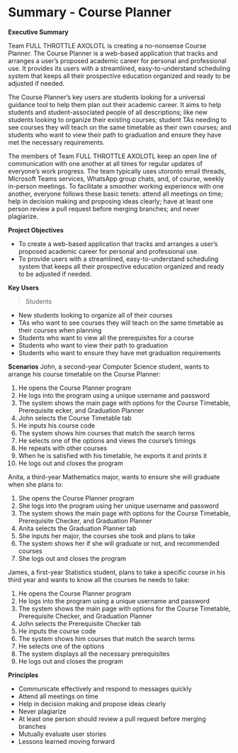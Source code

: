 # Summary - Course Planner
**Executive Summary**

Team FULL THROTTLE AXOLOTL is creating a no-nonsense Course Planner. The Course Planner is a web-based application that tracks and arranges a user’s proposed academic career for personal and professional use. It provides its users with a streamlined, easy-to-understand scheduling system that keeps all their prospective education organized and ready to be adjusted if needed.

The Course Planner’s key users are students looking for a universal guidance tool to help them plan out their academic career. It aims to help students and student-associated people of all descriptions; like new students looking to organize their existing courses; student TAs needing to see courses they will teach on the same timetable as their own courses; and students who want to view their path to graduation and ensure they have met the necessary requirements.

The members of Team FULL THROTTLE AXOLOTL keep an open line of communication with one another at all times for regular updates of everyone’s work progress. The team typically uses utoronto email threads, Microsoft Teams services, WhatsApp group chats, and, of course, weekly in-person meetings. To facilitate a smoother working experience with one another, everyone follows these basic tenets: attend all meetings on time; help in decision making and proposing ideas clearly; have at least one person review a pull request before merging branches; and never plagiarize.

**Project Objectives**
- To create a web-based application that tracks and arranges a user’s proposed academic career for personal and professional use.
- To provide users with a streamlined, easy-to-understand scheduling system that keeps all their prospective education organized and ready to be adjusted if needed.

**Key Users**
> Students

- New students looking to organize all of their courses
- TAs who want to see courses they will teach on the same timetable as their courses when planning
- Students who want to view all the prerequisites for a course
- Students who want to view their path to graduation
- Students who want to ensure they have met graduation requirements

**Scenarios**
John, a second-year Computer Science student, wants to arrange his course timetable on the Course Planner:
1. He opens the Course Planner program
2. He logs into the program using a unique username and password
3. The system shows the main page with options for the Course Timetable, Prerequisite ecker, and Graduation Planner
4. John selects the Course Timetable tab
5. He inputs his course code
6. The system shows him courses that match the search terms
7. He selects one of the options and views the course’s timings
8. He repeats with other courses
9. When he is satisfied with his timetable, he exports it and prints it
10. He logs out and closes the program

Anita, a third-year Mathematics major, wants to ensure she will graduate when she plans to:
1. She opens the Course Planner program
2. She logs into the program using her unique username and password
3. The system shows the main page with options for the Course Timetable, Prerequisite Checker, and Graduation Planner
4. Anita selects the Graduation Planner tab
5. She inputs her major, the courses she took and plans to take
6. The system shows her if she will graduate or not, and recommended courses
7. She logs out and closes the program

James, a first-year Statistics student, plans to take a specific course in his third year and wants to know all the courses he needs to take:
1. He opens the Course Planner program
2. He logs into the program using a unique username and password
3. The system shows the main page with options for the Course Timetable, Prerequisite Checker, and Graduation Planner
4. John selects the Prerequisite Checker tab
5. He inputs the course code
6. The system shows him courses that match the search terms
7. He selects one of the options
8. The system displays all the necessary prerequisites
9. He logs out and closes the program

**Principles**
- Communicate effectively and respond to messages quickly
- Attend all meetings on time
- Help in decision making and propose ideas clearly
- Never plagiarize
- At least one person should review a pull request before merging branches
- Mutually evaluate user stories
- Lessons learned moving forward

